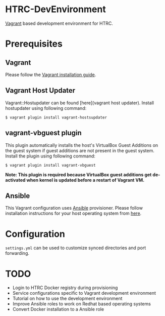 
# HTRC-DevEnvironment

[Vagrant](https://www.vagrantup.com) based development environment for HTRC.

# Prerequisites

## Vagrant

Please follow the [Vagrant installation guide](https://www.vagrantup.com/docs/installation/).

## Vagrant Host Updater

Vagrant::Hostupdater can be found [here](vagrant host updater). Install hostupdater using following command:

```
$ vagrant plugin install vagrant-hostsupdater
```

## vagrant-vbguest plugin

This plugin automatically installs the host's VirtualBox Guest Additions on the guest system if guest additions are not present in the guest system. Install the plugin using following command:

```
$ vagrant plugin install vagrant-vbguest
```

**Note: This plugin is required because VirtualBox guest additions get de-activated when kernel is updated before a restart of Vagrant VM.**

## Ansible

This Vagrant configuration uses [Ansible](https://www.ansible.com) provisioner. Please follow installation instructions for your host operating system from [here](http://docs.ansible.com/ansible/intro_installation.html).


# Configuration

```settings.yml``` can be used to customize synced directories and port forwarding.

# TODO

- Login to HTRC Docker registry during provisioning
- Service configurations specific to Vagrant development environment
- Tutorial on how to use the development environment
- Improve Ansible roles to work on Redhat based operating systems
- Convert Docker installation to a Ansible role
